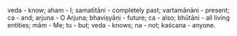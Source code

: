 veda - know; aham - I; samatītāni - completely past; vartamānāni - present; ca - and; arjuna - O Arjuna; bhaviṣyāṇi - future; ca - also; bhūtāni - all living entities; mām - Me; tu - but; veda - knows; na - not; kaścana - anyone.